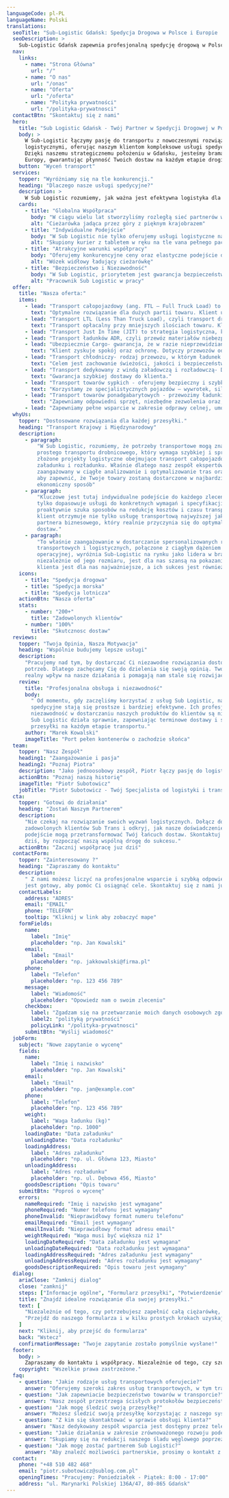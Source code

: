 ```yaml
---
languageCode: pl-PL
languageName: Polski
translations:
  seoTitle: "Sub-Logistic Gdańsk: Spedycja Drogowa w Polsce i Europie | Twój Partner w Logistyce"
  seoDescription: >
    Sub-Logistic Gdańsk zapewnia profesjonalną spedycję drogową w Polsce i Europie. Jako Twój partner w logistyce, oferujemy szybki i bezpieczny transport.
  nav:
    links:
      - name: "Strona Główna"
        url: "/"
      - name: "O nas"
        url: "/onas"
      - name: "Oferta"
        url: "/oferta"
      - name: "Polityka prywatności"
        url: "/polityka-prywatnosci"
  contactBtn: "Skontaktuj się z nami"
  hero:
    title: "Sub Logistic Gdańsk - Twój Partner w Spedycji Drogowej w Polsce i Europie"
    body: >
      W Sub-Logistic łączymy pasję do transportu z nowoczesnymi rozwiązaniami
      logistycznymi, oferując naszym klientom kompleksowe usługi spedycyjne drogowe.
      Dzięki naszemu strategicznemu położeniu w Gdańsku, jesteśmy bramą do Polski i
      Europy, gwarantując płynność Twoich dostaw na każdym etapie drogi.
    button: "Wyceń transport"
  services:
    topper: "Wyróżniamy się na tle konkurencji."
    heading: "Dlaczego nasze usługi spedycyjne?"
    description: >
      W Sub Logistic rozumiemy, jak ważna jest efektywna logistyka dla sukcesu Twojego biznesu. Oferujemy szeroki zakres usług transportowych i logistycznych, dostosowanych do Twoich oczekiwań. Nasz zespół to gwarancja profesjonalizmu i dostosowania do indywidualnych potrzeb każdego zlecenia.
    cards:
      - title: "Globalna Współpraca"
        body: "W ciągu wielu lat stworzyliśmy rozległą sieć partnerów w branży logistycznej, zapewniając efektywny transport i przewóz towarów na każdą skalę. Nasze doświadczenie przekłada się również na logistykę międzynarodową."
        alt: "Cieżarówka jadąca przez góry z pięknym krajobrazem"
      - title: "Indywidualne Podejście"
        body: "W Sub Logistic nie tylko oferujemy usługi logistyczne najwyższej klasy, ale także budujemy relacje, zapewniając indywidualne podejście i wsparcie na każdym kroku."
        alt: "Skupiony kurier z tabletem w ręku na tle vana pełnego paczek"
      - title: "Atrakcyjne warunki współpracy"
        body: "Oferujemy konkurencyjne ceny oraz elastyczne podejście do każdego klienta. Nasza oferta jest dostosowana do Twoich potrzeb biznesowych."
        alt: "Wózek widłowy ładujący cieżarówkę"
      - title: "Bezpieczeństwo i Niezawodność"
        body: "W Sub Logistic, priorytetem jest gwarancja bezpieczeństwa i punktualności Twoich przesyłek. Stosujemy sprawdzone protokoły bezpieczeństwa i skuteczne metody transportu, aby każdy ładunek dotarł na miejsce nienaruszony i terminowo."
        alt: "Pracownik Sub Logistic w pracy"
  offer:
    title: "Nasza oferta:"
    items:
      - lead: "Transport całopojazdowy (ang. FTL – Full Truck Load) to rodzaj przewozu towarów, w którym cała przestrzeń ładunkowa pojazdu jest przeznaczona dla jednego klienta lub jednej przesyłki."
        text: "Optymalne rozwiązanie dla dużych partii towaru. Klient uzyskuje punktualną i bezpieczną dostawę. Występuje brak przeładunków po drodze przewozu."
      - lead: "Transport LTL (Less Than Truck Load), czyli transport drobnicowy lub częściowy, to rodzaj przewozu, w którym jedna przesyłka nie zajmuje całej przestrzeni ładunkowej pojazdu."
        text: "Transport opłacalny przy mniejszych ilościach towaru. Klient uzyskuje niższy koszt jednostkowy, płaci tylko za faktycznie zajętą przestrzeń lub wagę przesyłki. Występują przeładunki, dłuższy czas dostawy niż w transporcie całopojazdowym."
      - lead: "Transport Just In Time (JIT) to strategia logistyczna, która polega na dostarczaniu towarów dokładnie w momencie, gdy są potrzebne w procesie produkcji lub sprzedaży, bez konieczności magazynowania dużych zapasów."
      - lead: "Transport ładunków ADR, czyli przewóz materiałów niebezpiecznych zgodnie z międzynarodową umową ADR (Accord Dangereux Routier), która określa zasady ich bezpiecznego pakowania, oznakowania, załadunku i przewozu."
      - lead: "Ubezpiecznie Cargo- gwarancja, że w razie nieprzewidzianych zdarzeń klient nie poniesie straty finansowej."
        text: "Klient zyskuje spokój oraz ochronę. Dotyczy przewozów odbywających się drogą lądową, morską, lotniczą oraz kolejową."
      - lead: "Transport chłodniczy- rodzaj przewozu, w którym ładunek przewożony jest w kontrolowanej, obniżonej temperaturze, przy użyciu pojazdów typu chłodnia."
        text: "Celem jest zachowanie świeżości, jakości i bezpieczeństwa produktów wrażliwych na ciepło."
      - lead: "Transport dedykowany z windą załadowczą i rozładowczą- Dostawa „od drzwi do drzwi” klienta."
        text: "Gwarancja szybkiej dostawy do klienta."
      - lead: "Transport towarów sypkich - oferujemy bezpieczny i szybki przewóz materiałów luzem, takich jak zboża, kruszywa, piasek, cement czy inne surowce masowe."
        text: "Korzystamy ze specjalistycznych pojazdów – wywrotek, silosów i cystern."
      - lead: "Transport towarów ponadgabarytowych - przewozimy ładunki o niestandardowych wymiarach lub wadze – od maszyn i urządzeń przemysłowych, przez konstrukcje stalowe, po elementy turbin i infrastruktury."
        text: "Zapewniamy odpowiedni sprzęt, niezbędne zezwolenia oraz, jeśli trzeba, pilotaż drogowy."
      - lead: "Zapewniamy pełne wsparcie w zakresie odprawy celnej, umożliwiające sprawne i bezproblemowe wprowadzenie lub wywóz towarów przez granice Unii Europejskiej."
  whyUs:
    topper: "Dostosowane rozwiązania dla każdej przesyłki."
    heading: "Transport Krajowy i Międzynarodowy"
    description:
      - paragraph:
          "W Sub Logistic, rozumiemy, że potrzeby transportowe mogą znacznie się różnić – od
          prostego transportu drobnicowego, który wymaga szybkiej i sprawnej dostawy, po
          złożone projekty logistyczne obejmujące transport całopojazdowy z wieloma punktami
          załadunku i rozładunku. Właśnie dlatego nasz zespół ekspertów logistycznych jest
          zaangażowany w ciągłe analizowanie i optymalizowanie tras oraz metod transportu,
          aby zapewnić, że Twoje towary zostaną dostarczone w najbardziej efektywny i
          ekonomiczny sposób"
      - paragraph:
          "Kluczowe jest tutaj indywidualne podejście do każdego zlecenia. Nasz zespół nie
          tylko dopasowuje usługi do konkretnych wymagań i specyfikacji towarów, ale także
          proaktywnie szuka sposobów na redukcję kosztów i czasu transportu. Dzięki temu
          klient otrzymuje nie tylko usługę transportową najwyższej jakości, ale także
          partnera biznesowego, który realnie przyczynia się do optymalizacji jego łańcucha
          dostaw."
      - paragraph:
          "To właśnie zaangażowanie w dostarczanie spersonalizowanych rozwiązań
          transportowych i logistycznych, połączone z ciągłym dążeniem do doskonałości
          operacyjnej, wyróżnia Sub-Logistic na rynku jako lidera w branży. Każde zadanie,
          niezależnie od jego rozmiaru, jest dla nas szansą na pokazanie, że zaufanie
          klienta jest dla nas najważniejsze, a ich sukces jest również naszym sukcesem."
    icons:
      - title: "Spedycja drogowa"
      - title: "Spedycja morska"
      - title: "Spedycja lotnicza"
    actionBtn: "Nasza oferta"
    stats:
      - number: "200+"
        title: "Zadowolonych klientów"
      - number: "100%"
        title: "Skutcznosc dostaw"
  reviews:
    topper: "Twoja Opinia, Nasza Motywacja"
    heading: "Wspólnie budujemy lepsze usługi"
    description:
      "Pracujemy nad tym, by dostarczać Ci niezawodne rozwiązania dostosowane do Twoich
      potrzeb. Dlatego zachęcamy Cię do dzielenia się swoją opinią. Twoje słowa mają
      realny wpływ na nasze działania i pomagają nam stale się rozwijać."
    review:
      title: "Profesjonalna obsługa i niezawodność"
      body:
        " Od momentu, gdy zaczęliśmy korzystać z usług Sub Logistic, nasze zlecenia
        spedycyjne stają się prostsze i bardziej efektywne. Ich profesjonalna obsługa oraz
        niezawodność w dostarczaniu naszych produktów do klientów są niezrównane. Zespół
        Sub Logistic działa sprawnie, zapewniając terminowe dostawy i śledząc nasze
        przesyłki na każdym etapie transportu."
      author: "Marek Kowalski"
      imageTitle: "Port pełen kontenerów o zachodzie słońca"
  team:
    topper: "Nasz Zespół"
    heading1: "Zaangażowanie i pasja"
    heading2: "Poznaj Piotra"
    description: "Jako jednoosobowy zespół, Piotr łączy pasję do logistyki z głębokim zrozumieniem potrzeb rynku, dostarczając rozwiązania dostosowane do   indywidualnych wymagań każdego zlecenia. Jego zaangażowanie w zapewnienie niezawodności i efektywności w każdym elemencie łańcucha dostaw gwarantuje, że każdy klient Sub Logistic czuje się wartościowy i wyjątkowy."
    actionBtn: "Poznaj naszą historię"
    imageTitle: "Piotr Subotowicz"
    jobTitle: "Piotr Subotowicz - Twój Specjalista od logistyki i transportu"
  cta:
    topper: "Gotowi do działania"
    heading: "Zostań Naszym Partnerem"
    description:
      "Nie czekaj na rozwiązanie swoich wyzwań logistycznych. Dołącz do grona
      zadowolonych klientów Sub Trans i odkryj, jak nasze doświadczenie oraz innowacyjne
      podejście mogą przetransformować Twój łańcuch dostaw. Skontaktuj się z nami już
      dziś, by rozpocząć naszą wspólną drogę do sukcesu."
    actionBtn: "Zacznij współpracę juz dziś"
  contactForm:
    topper: "Zainteresowany ?"
    heading: "Zapraszamy do kontaktu"
    description:
      " Z nami możesz liczyć na profesjonalne wsparcie i szybką odpowiedź. Nasz zespół
      jest gotowy, aby pomóc Ci osiągnąć cele. Skontaktuj się z nami już dziś!"
    contactLabels:
      address: "ADRES"
      email: "EMAIL"
      phone: "TELEFON"
      tooltip: "Kliknij w link aby zobaczyć mape"
    formFields:
      name:
        label: "Imię"
        placeholder: "np. Jan Kowalski"
      email:
        label: "Email"
        placeholder: "np. jakkowalski@firma.pl"
      phone:
        label: "Telefon"
        placeholder: "np. 123 456 789"
      message:
        label: "Wiadomość"
        placeholder: "Opowiedz nam o swoim zleceniu"
      checkbox:
        label: "Zgadzam się na przetwarzanie moich danych osobowych zgodnie z"
        label2: "polityką prywatności"
        policyLink: "/polityka-prywatnosci"
      submitBtn: "Wyślij wiadomość"
  jobForm:
    subject: "Nowe zapytanie o wycenę"
    fields:
      name:
        label: "Imię i nazwisko"
        placeholder: "np. Jan Kowalski"
      email:
        label: "Email"
        placeholder: "np. jan@example.com"
      phone:
        label: "Telefon"
        placeholder: "np. 123 456 789"
      weight:
        label: "Waga ładunku (kg)"
        placeholder: "np. 1000"
      loadingDate: "Data załadunku"
      unloadingDate: "Data rozładunku"
      loadingAddress:
        label: "Adres załadunku"
        placeholder: "np. ul. Główna 123, Miasto"
      unloadingAddress:
        label: "Adres rozładunku"
        placeholder: "np. ul. Dębowa 456, Miasto"
      goodsDescription: "Opis towaru"
    submitBtn: "Poproś o wycenę"
    errors:
      nameRequired: "Imię i nazwisko jest wymagane"
      phoneRequired: "Numer telefonu jest wymagany"
      phoneInvalid: "Nieprawidłowy format numeru telefonu"
      emailRequired: "Email jest wymagany"
      emailInvalid: "Nieprawidłowy format adresu email"
      weightRequired: "Waga musi być większa niż 1"
      loadingDateRequired: "Data załadunku jest wymagana"
      unloadingDateRequired: "Data rozładunku jest wymagana"
      loadingAddressRequired: "Adres załadunku jest wymagany"
      unloadingAddressRequired: "Adres rozładunku jest wymagany"
      goodsDescriptionRequired: "Opis towaru jest wymagany"
  dialog:
    ariaClose: "Zamknij dialog"
    close: "zamknij"
    steps: ["Informacje ogólne", "Formularz przesyłki", "Potwierdzenie"]
    title: "Znajdź idealne rozwiązanie dla swojej przesyłki."
    text: [
      "Niezależnie od tego, czy potrzebujesz zapełnić całą ciężarówkę, czy tylko małą przestrzeń, mamy rozwiązanie dla Ciebie rozwiązanie. Posiadamy szeroką gamę pojazdów, dzięki czemu możemy dopasować się do Twoich unikalnych potrzeb. Nasza oferta obejmuje transport FTL i LTL, szybkie dostawy dedykowane, a także bezpieczny przewóz materiałów niebezpiecznych (ADR) i ładunków specjalnych. Z nami Twoja przesyłka jest zawsze bezpieczna, monitorowana w czasie rzeczywistym i odpowiednio ubezpieczona.",
      "Przejdź do naszego formularza i w kilku prostych krokach uzyskaj wycenę dla swojej przesyłki. Nie czekaj, zaplanuj swój transport już dziś i doświadcz najwyższej jakości usług logistycznych."
    ]
    next: "Kliknij, aby przejść do formularza"
    back: "Wstecz"
    confirmationMessage: "Twoje zapytanie zostało pomyślnie wysłane!"
  footer:
    body: >
      Zapraszamy do kontaktu i współpracy. Niezależnie od tego, czy szukasz partnera do stałej współpracy, czy potrzebujesz wsparcia przy jednorazowym zleceniu, Sub Logistic jest gotowy, aby wspierać Twój biznes na drogach Polski, Europy i świata.
    copyright: "Wszelkie prawa zastrzeżone."
  faq:
    - question: "Jakie rodzaje usług transportowych oferujecie?"
      answer: "Oferujemy szeroki zakres usług transportowych, w tym transport drogowy, lotniczy i morski, dostosowanych do Twoich specyficznych potrzeb logistycznych."
    - question: "Jak zapewniacie bezpieczeństwo towarów w transporcie?"
      answer: "Nasz zespół przestrzega ścisłych protokołów bezpieczeństwa i używa nowoczesnych technologii do monitorowania i utrzymania integralności Twoich towarów przez całą podróż."
    - question: "Jak mogę śledzić swoją przesyłkę?"
      answer: "Możesz śledzić swoją przesyłkę korzystając z naszego systemu śledzenia online, który zapewnia aktualne informacje o lokalizacji i statusie Twoich towarów."
    - question: "Z kim się skontaktować w sprawie obsługi klienta?"
      answer: "Nasz dedykowany zespół wsparcia jest dostępny przez telefon lub e-mail, aby pomóc w rozwiązaniu wszelkich zapytań lub obaw."
    - question: "Jakie działania w zakresie zrównoważonego rozwoju podejmujecie?"
      answer: "Skupiamy się na redukcji naszego śladu węglowego poprzez efektywne planowanie tras, utrzymanie pojazdów i inwestycje w ekologiczne technologie."
    - question: "Jak mogę zostać partnerem Sub Logistic?"
      answer: "Aby znaleźć możliwości partnerskie, prosimy o kontakt z naszym zespołem ds. rozwoju biznesu za pośrednictwem naszej strony internetowej lub e-maila."
  contact:
    phone: "+48 510 482 468"
    email: "piotr.subotowicz@sublog.com.pl"
    openingTimes: "Pracujemy: Poniedziałek - Piątek: 8:00 - 17:00"
    address: "ul. Marynarki Polskiej 136A/47, 80-865 Gdańsk"
---
```

